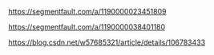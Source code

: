 https://segmentfault.com/a/1190000023451809

https://segmentfault.com/a/1190000038401180

https://blog.csdn.net/w57685321/article/details/106783433


